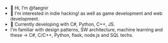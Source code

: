 - 👋 Hi, I’m @faegnir
- 👀 I'm interested in indie hacking! as well as game development and web development.
- 🌱 Currently developing with C#, Python, C++, JS.
- I'm familiar with design patterns, SW architecture, machine learning and these -> C#, C/C++, Python, flask, node.js and SQL techs.
